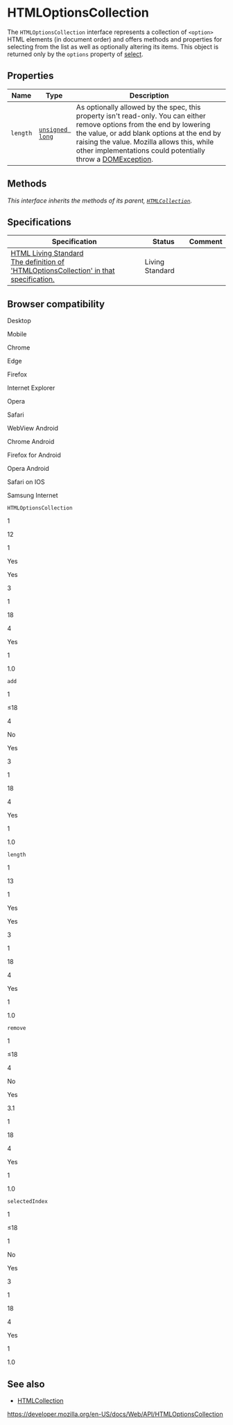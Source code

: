 HTMLOptionsCollection
=====================

The `HTMLOptionsCollection` interface represents a collection of `<option>` HTML elements (in document order) and offers methods and properties for selecting from the list as well as optionally altering its items. This object is returned only by the `options` property of [select](htmlselectelement).

Properties
----------

<table><thead><tr class="header"><th>Name</th><th>Type</th><th>Description</th></tr></thead><tbody><tr class="odd"><td><code>length</code></td><td><a href="https://developer.mozilla.org/en-US/docs/unsigned_long"><code>unsigned long</code></a></td><td>As optionally allowed by the spec, this property isn't read-only. You can either remove options from the end by lowering the value, or add blank options at the end by raising the value. Mozilla allows this, while other implementations could potentially throw a <a href="domexception">DOMException</a>.</td></tr></tbody></table>

Methods
-------

*This interface inherits the methods of its parent, [`HTMLCollection`](htmlcollection).*

Specifications
--------------

<table><thead><tr class="header"><th>Specification</th><th>Status</th><th>Comment</th></tr></thead><tbody><tr class="odd"><td><a href="https://html.spec.whatwg.org/multipage/#the-htmloptionscollection-interface">HTML Living Standard<br />
<span class="small">The definition of 'HTMLOptionsCollection' in that specification.</span></a></td><td><span class="spec-living">Living Standard</span></td><td></td></tr></tbody></table>

Browser compatibility
---------------------

Desktop

Mobile

Chrome

Edge

Firefox

Internet Explorer

Opera

Safari

WebView Android

Chrome Android

Firefox for Android

Opera Android

Safari on IOS

Samsung Internet

`HTMLOptionsCollection`

1

12

1

Yes

Yes

3

1

18

4

Yes

1

1.0

`add`

1

≤18

4

No

Yes

3

1

18

4

Yes

1

1.0

`length`

1

13

1

Yes

Yes

3

1

18

4

Yes

1

1.0

`remove`

1

≤18

4

No

Yes

3.1

1

18

4

Yes

1

1.0

`selectedIndex`

1

≤18

1

No

Yes

3

1

18

4

Yes

1

1.0

See also
--------

-   [HTMLCollection](htmlcollection)

<a href="https://developer.mozilla.org/en-US/docs/Web/API/HTMLOptionsCollection" class="_attribution-link">https://developer.mozilla.org/en-US/docs/Web/API/HTMLOptionsCollection</a>
